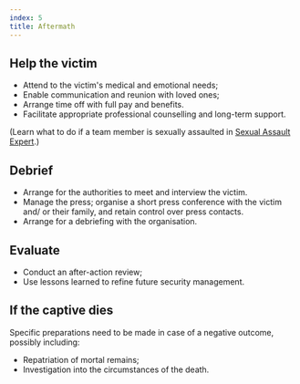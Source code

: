 ```yaml
---
index: 5
title: Aftermath
---
```

## Help the victim

*   Attend to the victim's medical and emotional needs;
*	Enable communication and reunion with loved ones;
*	Arrange time off with full pay and benefits.
* 	Facilitate appropriate professional counselling and long-term support.

(Learn what to do if a team member is sexually assaulted in [Sexual Assault Expert](umbrella://operations/sexual-assault/expert).)

## Debrief

*   Arrange for the authorities to meet and interview the victim.
*   Manage the press; organise a short press conference with the victim and/ or their family, and retain control over press contacts.
*   Arrange for a debriefing with the organisation.

## Evaluate

*   Conduct an after-action review;
*	Use lessons learned to refine future security management.

## If the captive dies

Specific preparations need to be made in case of a negative outcome, possibly including: 

*	Repatriation of mortal remains;
*	Investigation into the circumstances of the death.